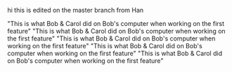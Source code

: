 





<p> hi this is edited on the master branch from Han </p>

"This is what Bob & Carol did on Bob's computer when working on the first feature"
"This is what Bob & Carol did on Bob's computer when working on the first feature"
"This is what Bob & Carol did on Bob's computer when working on the first feature"
"This is what Bob & Carol did on Bob's computer when working on the first feature"
"This is what Bob & Carol did on Bob's computer when working on the first feature"

